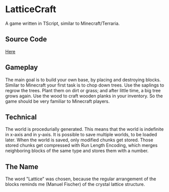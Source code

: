 # LatticeCraft
A game written in TScript, similar to Minecraft/Terraria.

## Source Code
[Here](https://raw.githubusercontent.com/manuel-fischer/LatticeCraft/master/game.tscript)

## Gameplay
The main goal is to build your own base, by placing and destroying blocks. Similar to Minecraft your first task is to chop down trees. Use the saplings to regrow the trees. Plant them on dirt or grass; and after little time, a big tree grows again. Use the wood to craft wooden planks in your inventory. So the game should be very familiar to Minecraft players.

## Technical

The world is procedurially generated. This means that the world is indefinite in x-axis and in y-axis. It is possible to save multiple worlds, to be loaded later. When the world is saved, only modified chunks get stored. Those stored chunks get compressed with Run Length Encoding, which merges neighboring blocks of the same type and stores them with a number.

## The Name

The word "Lattice" was chosen, because the regular arrangement of the blocks reminds me (Manuel Fischer) of the crystal lattice structure.
